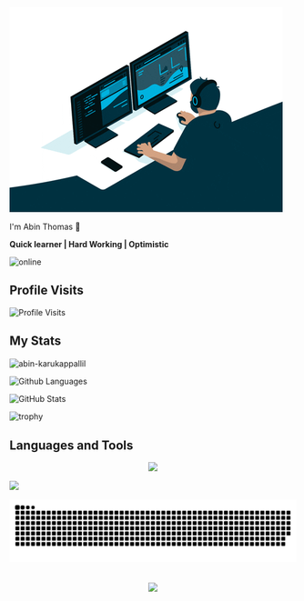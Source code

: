 <img src="https://raw.githubusercontent.com/nicemondominic/nicemondominic/main/coding.gif" > 
  
I'm Abin Thomas 👋   

**Quick learner | Hard Working | Optimistic**

<!---<a href="https://www.instagram.com/abin_karukappallil">

  <img align="left" alt="Instagram" width="23px" src="https://cdn.discordapp.com/attachments/972957443753652246/1215656290546618450/icons8-instagram-48.png?ex=65fd8b25&is=65eb1625&hm=ed7a7e97c2e1b24159652b56beb456bdfda80af0c53bd80e638c01cdcc89d6d0&" />
</a> -->

![online](https://img.shields.io/discord/740994731705892874?label=Discord)

## Profile Visits

![Profile Visits](https://komarev.com/ghpvc/?username=abin-karukappallil&color=yellow)
## My Stats


<p><img align="center" width="495px" src="https://github-readme-streak-stats.herokuapp.com/?user=abin-karukappallil&theme=highcontrast" alt="abin-karukappallil"/></p>


![Github Languages](https://github-readme-stats.vercel.app/api/top-langs?username=abin-karukappallil&show_icons=true&theme=tokyonight&layout=compact)

![GitHub Stats](https://github-readme-stats.vercel.app/api?username=abin-karukappallil&show_icons=true&theme=react)

![trophy](https://github-profile-trophy.vercel.app/?username=abin-karukappallil)

<h2 align="left">Languages and Tools</h2>

<p align="center">
  <a href="https://skillicons.dev">
    <img src="https://skillicons.dev/icons?i=vscode,js,linux,html,css,eclipse,aws,azure,gcp,heroku,github,figma,firebase,nodejs&perline=14" />
  </a>
</p>

<img src="https://user-images.githubusercontent.com/73097560/115834477-dbab4500-a447-11eb-908a-139a6edaec5c.gif"></a>




![snake gif](https://raw.githubusercontent.com/abin-karukappallil/abin-karukappallil/main/snek.svg)
<div align="center">

<br/>  
<img src="https://komarev.com/ghpvc/?username=abin-karukappallil&&style=flat-square" align="center" />
</div> 
<br/> 

